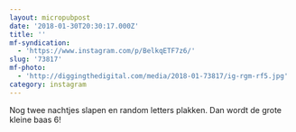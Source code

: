 ```yaml
---
layout: micropubpost
date: '2018-01-30T20:30:17.000Z'
title: ''
mf-syndication:
  - 'https://www.instagram.com/p/BelkqETF7z6/'
slug: '73817'
mf-photo:
  - 'http://diggingthedigital.com/media/2018-01-73817/ig-rgm-rf5.jpg'
category: instagram
---
```

Nog twee nachtjes slapen en random letters plakken. Dan wordt de grote kleine baas 6!
